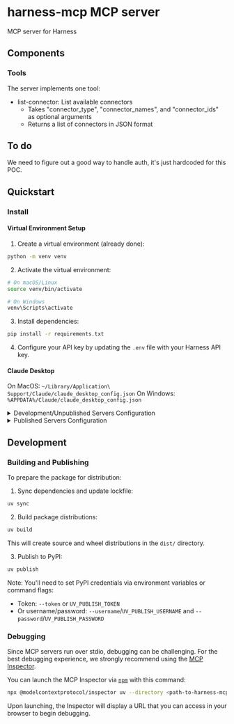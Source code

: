 # harness-mcp MCP server

MCP server for Harness

## Components

### Tools

The server implements one tool:
- list-connector: List available connectors
  - Takes "connector_type", "connector_names", and "connector_ids" as optional arguments
  - Returns a list of connectors in JSON format

## To do

We need to figure out a good way to handle auth, it's just hardcoded for this POC.

## Quickstart

### Install

#### Virtual Environment Setup

1. Create a virtual environment (already done):
```bash
python -m venv venv
```

2. Activate the virtual environment:
```bash
# On macOS/Linux
source venv/bin/activate

# On Windows
venv\Scripts\activate
```

3. Install dependencies:
```bash
pip install -r requirements.txt
```

4. Configure your API key by updating the `.env` file with your Harness API key.

#### Claude Desktop

On MacOS: `~/Library/Application\ Support/Claude/claude_desktop_config.json`
On Windows: `%APPDATA%/Claude/claude_desktop_config.json`

<details>
  <summary>Development/Unpublished Servers Configuration</summary>
  ```
  "mcpServers": {
    "harness-mcp": {
      "command": "uv",
      "args": [
        "--directory",
        "<path-to-harness-mcp>",
        "run",
        "harness-mcp"
      ]
    }
  }
  ```
</details>

<details>
  <summary>Published Servers Configuration</summary>
  ```
  "mcpServers": {
    "harness-mcp": {
      "command": "uvx",
      "args": [
        "harness-mcp"
      ]
    }
  }
  ```
</details>

## Development

### Building and Publishing

To prepare the package for distribution:

1. Sync dependencies and update lockfile:
```bash
uv sync
```

2. Build package distributions:
```bash
uv build
```

This will create source and wheel distributions in the `dist/` directory.

3. Publish to PyPI:
```bash
uv publish
```

Note: You'll need to set PyPI credentials via environment variables or command flags:
- Token: `--token` or `UV_PUBLISH_TOKEN`
- Or username/password: `--username`/`UV_PUBLISH_USERNAME` and `--password`/`UV_PUBLISH_PASSWORD`

### Debugging

Since MCP servers run over stdio, debugging can be challenging. For the best debugging
experience, we strongly recommend using the [MCP Inspector](https://github.com/modelcontextprotocol/inspector).


You can launch the MCP Inspector via [`npm`](https://docs.npmjs.com/downloading-and-installing-node-js-and-npm) with this command:

```bash
npx @modelcontextprotocol/inspector uv --directory <path-to-harness-mcp> run harness-mcp
```


Upon launching, the Inspector will display a URL that you can access in your browser to begin debugging.